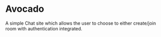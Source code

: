 # Avocado
A simple Chat site which allows the user to choose to either create/join room with authentication integrated. 
